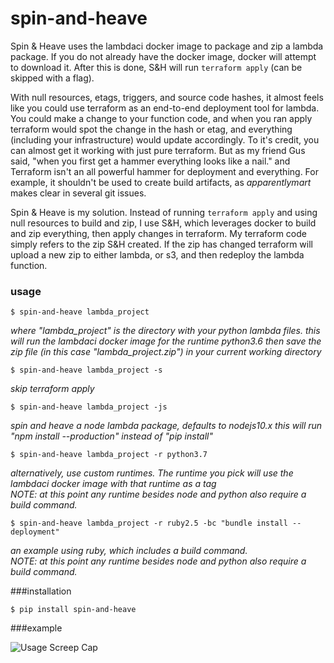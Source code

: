 # spin-and-heave  
  
Spin &amp; Heave uses the lambdaci docker image to package and zip a lambda package.
If you do not already have the docker image, docker will attempt to download it.
After this is done, S&amp;H will run `terraform apply` (can be skipped with a flag).  
  
With null resources, etags, triggers,
and source code hashes, it almost feels like you could use terraform as an end-to-end deployment
tool for lambda.  You could make a change to your function code, and when you ran
apply terraform would spot the change in the hash or etag, and everything (including
your infrastructure) would update accordingly. To it's credit, you can almost get it
working with just pure terraform. But as my friend Gus said, "when you first get a
hammer everything looks like a nail." and Terraform isn't an all powerful hammer for
deployment and everything. For example, it shouldn't be used to create build
artifacts, as *apparentlymart* makes clear in several git issues.  

Spin &amp; Heave is my solution. Instead of running `terraform apply` 
and using null resources to build and zip, I use S&amp;H, which leverages docker to 
build and zip everything, then apply changes in terraform. My terraform code simply 
refers to the zip S&amp;H created. If the zip has changed terraform will upload a new 
zip to either lambda, or s3, and then redeploy the lambda function.   
  
### usage  

`$ spin-and-heave lambda_project`  

*where "lambda_project" is the directory with your python lambda files.
this will run the lambdaci docker image for the runtime python3.6
then save the zip file (in this case "lambda_project.zip") in your current
working directory*  
  
`$ spin-and-heave lambda_project -s`  
  
*skip terraform apply*  
  
`$ spin-and-heave lambda_project -js`  
  
*spin and heave a node lambda package, defaults to nodejs10.x
this will run "npm install --production" instead of "pip install"*  
  
`$ spin-and-heave lambda_project -r python3.7`  
  
*alternatively, use custom runtimes. The runtime you pick will use the lambdaci docker image with that runtime as a tag  
NOTE: at this point any runtime besides node and python also require a build command.*  
  
`$ spin-and-heave lambda_project -r ruby2.5 -bc "bundle install --deployment"`  
  
*an example using ruby, which includes a build command.   
NOTE: at this point any runtime besides node and python also 
require a build command.*   
  
###installation  
  
`$ pip install spin-and-heave`  
  
###example    

![Usage Screep Cap][screencap]

[screencap]: https://believe-it-or-not-im-walking-on-air.s3.amazonaws.com/sah_screen_cap.jpg "Usage Screen Cap"
